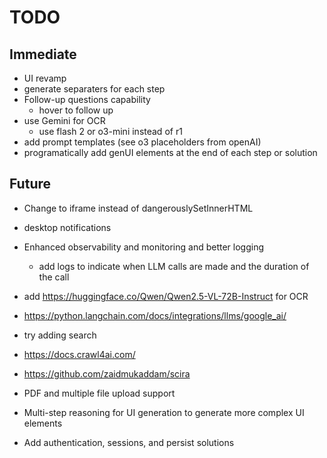 # TODO
## Immediate
- UI revamp
- generate separaters for each step
- Follow-up questions capability
  - hover to follow up
- use Gemini for OCR
   - use flash 2 or o3-mini instead of r1
- add prompt templates (see o3 placeholders from openAI)
- programatically add genUI elements at the end of each step or solution


## Future
- Change to iframe instead of dangerouslySetInnerHTML
- desktop notifications
- Enhanced observability and monitoring and better logging
  - add logs to indicate when LLM calls are made and the duration of the call

- add https://huggingface.co/Qwen/Qwen2.5-VL-72B-Instruct for OCR
- https://python.langchain.com/docs/integrations/llms/google_ai/

- try adding search
- https://docs.crawl4ai.com/
- https://github.com/zaidmukaddam/scira

- PDF and multiple file upload support
- Multi-step reasoning for UI generation to generate more complex UI elements
- Add authentication, sessions, and persist solutions